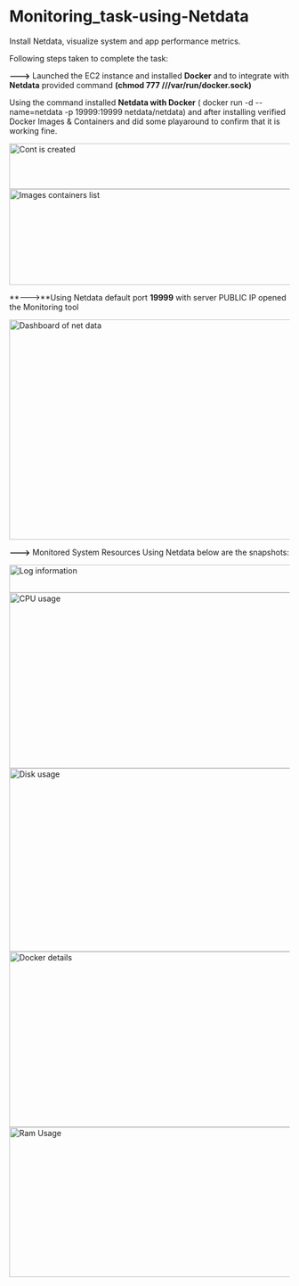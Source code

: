 # Monitoring_task-using-Netdata
Install Netdata, visualize system and app performance metrics.

Following steps taken to complete the task:

**--->** Launched the EC2 instance and installed **Docker** and to integrate with **Netdata** provided command **(chmod 777 ///var/run/docker.sock)**

Using the command installed **Netdata with Docker** ( docker run -d --name=netdata -p 19999:19999 netdata/netdata) and after installing verified Docker Images & Containers and did some playaround to confirm that it is working fine.

<img width="762" height="82" alt="Cont is created" src="https://github.com/user-attachments/assets/b7012540-48a7-408a-9189-059d3417f206" />

<img width="760" height="172" alt="Images   containers list" src="https://github.com/user-attachments/assets/c0ff25e4-e485-4219-9295-05a4fa55fc6e" />

**--->**Using Netdata default port **19999** with server PUBLIC IP opened the Monitoring tool

<img width="946" height="395" alt="Dashboard of net data" src="https://github.com/user-attachments/assets/37d8ca16-f1a1-4b32-b45e-b5eb1a7ee3d8" />

**--->** Monitored System Resources Using Netdata below are the snapshots:

<img width="536" height="50" alt="Log information" src="https://github.com/user-attachments/assets/af15a4da-9462-4c6f-a442-9a95493eebb2" />

<img width="860" height="315" alt="CPU usage" src="https://github.com/user-attachments/assets/09f39faa-2af7-4fae-8923-19a89fb48884" />

<img width="858" height="329" alt="Disk usage" src="https://github.com/user-attachments/assets/b24d1d47-b332-4191-b923-c666a80f251f" />

<img width="875" height="315" alt="Docker details" src="https://github.com/user-attachments/assets/14fe836d-6142-4932-88dc-25a7a74a7470" />

<img width="701" height="269" alt="Ram Usage" src="https://github.com/user-attachments/assets/30846804-5545-434b-bc45-48e9492a8cbf" />











